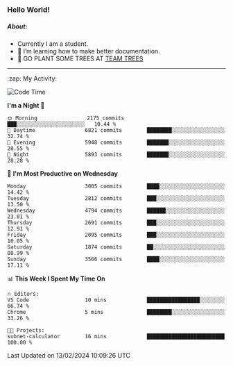 ### Hello World!

##### About:
- Currently I am a student.
- 🌱 I’m learning how to make better documentation.
- 🌱 GO PLANT SOME TREES AT [TEAM TREES](https://teamtrees.org/)

---
  <summary>:zap: My Activity:</summary>
  
<!--START_SECTION:waka-->
![Code Time](http://img.shields.io/badge/Code%20Time-1%2C280%20hrs%208%20mins-blue)

**I'm a Night 🦉** 

```text
🌞 Morning                2175 commits        ███░░░░░░░░░░░░░░░░░░░░░░   10.44 % 
🌆 Daytime                6821 commits        ████████░░░░░░░░░░░░░░░░░   32.74 % 
🌃 Evening                5948 commits        ███████░░░░░░░░░░░░░░░░░░   28.55 % 
🌙 Night                  5893 commits        ███████░░░░░░░░░░░░░░░░░░   28.28 % 
```
📅 **I'm Most Productive on Wednesday** 

```text
Monday                   3005 commits        ████░░░░░░░░░░░░░░░░░░░░░   14.42 % 
Tuesday                  2812 commits        ███░░░░░░░░░░░░░░░░░░░░░░   13.50 % 
Wednesday                4794 commits        ██████░░░░░░░░░░░░░░░░░░░   23.01 % 
Thursday                 2691 commits        ███░░░░░░░░░░░░░░░░░░░░░░   12.91 % 
Friday                   2095 commits        ███░░░░░░░░░░░░░░░░░░░░░░   10.05 % 
Saturday                 1874 commits        ██░░░░░░░░░░░░░░░░░░░░░░░   08.99 % 
Sunday                   3566 commits        ████░░░░░░░░░░░░░░░░░░░░░   17.11 % 
```


📊 **This Week I Spent My Time On** 

```text
🔥 Editors: 
VS Code                  10 mins             █████████████████░░░░░░░░   66.74 % 
Chrome                   5 mins              ████████░░░░░░░░░░░░░░░░░   33.26 % 

🐱‍💻 Projects: 
subnet-calculator        16 mins             █████████████████████████   100.00 % 
```


 Last Updated on 13/02/2024 10:09:26 UTC
<!--END_SECTION:waka-->
